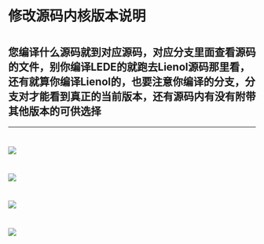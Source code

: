 # 修改源码内核版本说明
#
## 您编译什么源码就到对应源码，对应分支里面查看源码的文件，别你编译LEDE的就跑去Lienol源码那里看，还有就算你编译Lienol的，也要注意你编译的分支，分支对才能看到真正的当前版本，还有源码内有没有附带其他版本的可供选择

---
# <img src="https://github.com/danshui-git/shuoming/blob/master/doc/nh1.png" />
# <img src="https://github.com/danshui-git/shuoming/blob/master/doc/nh2.png" />
# <img src="https://github.com/danshui-git/shuoming/blob/master/doc/nh3.png" />
# <img src="https://github.com/danshui-git/shuoming/blob/master/doc/nh4.png" />

